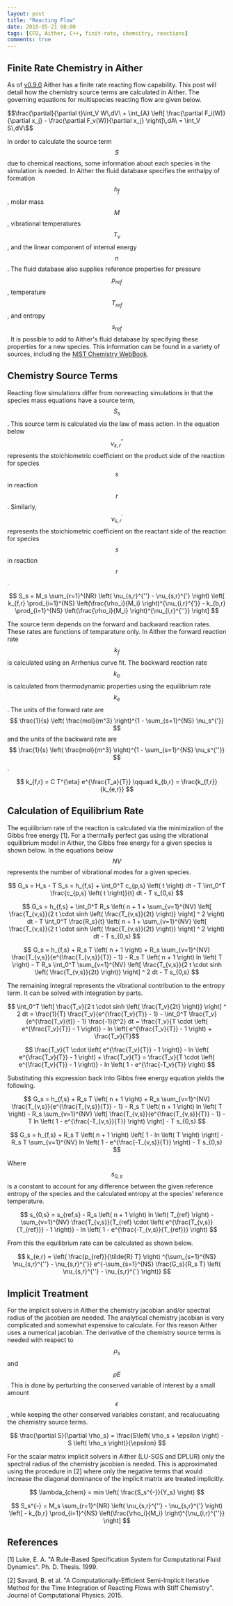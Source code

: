 ```yaml
---
layout: post
title: "Reacting Flow"
date: 2018-05-21 08:00
tags: [CFD, Aither, C++, finit-rate, chemsitry, reactions]
comments: true
---
```

## Finite Rate Chemistry in Aither
As of [v0.9.0](https://github.com/mnucci32/aither/releases/tag/v0.9.0) Aither 
has a finite rate reacting flow capability. This post will detail how the 
chemistry source terms are calculated in Aither. The governing equations for 
multispecies reacting flow are given below.

$$\frac{\partial}{\partial t}\int_V W\,dV\ +
\int_{A} \left[ \frac{\partial F_i(W)}{\partial x_j} - \frac{\partial F_v(W)}{\partial x_j} \right]\,dA\
= \int_V S\,dV\$$

In order to calculate the source term $$ S $$ due to chemical reactions, some
information about each species in the simulation is needed. In Aither the
fluid database specifies the enthalpy of formation $$h_f$$, molar mass $$M$$,
vibrational temperatures $$T_v$$, and the linear component of internal energy
$$n$$. The fluid database also supplies reference properties for pressure
$$p_{ref}$$, temperature $$T_{ref}$$, and entropy $$s_{ref}$$. It is possible
to add to Aither's fluid database by specifying these properties for a new 
species. This information can be found in a variety of sources, including the
[NIST Chemistry WebBook](https://webbook.nist.gov).

## Chemistry Source Terms
Reacting flow simulations differ from nonreacting simulations in that the 
species mass equations have a source term, $$ S_s $$. This source term is
calculated via the law of mass action. In the equation below 
$$ \nu_{s,r}^{''} $$ represents the stoichiometric coefficient on the product 
side of the reaction for species $$ s $$ in reaction $$ r $$. Similarly, 
$$ \nu_{s,r}^{'} $$ represents the stoichiometric coefficient on the reactant
side of the reaction for species $$ s $$ in reaction $$ r $$.

$$ S_s = M_s \sum_{r=1}^{NR} \left( \nu_{s,r}^{''} - \nu_{s,r}^{'} \right)
   \left[ k_{f,r} \prod_{i=1}^{NS} \left(\frac{\rho_i}{M_i} \right)^{\nu_{i,r}^{'}} - 
   k_{b,r} \prod_{i=1}^{NS} \left(\frac{\rho_i}{M_i} \right)^{\nu_{i,r}^{''}} \right]
$$

The source term depends on the forward and backward reaction rates. These rates
are functions of temparature only. In Aither the forward reaction rate 
$$ k_f $$ is calculated using an Arrhenius curve fit. The backward reaction 
rate $$ k_b $$ is calculated from thermodynamic properties using the 
equilibrium rate $$ k_e $$. The units of the forward rate are 
$$ \frac{1}{s} \left( \frac{mol}{m^3} \right)^{1 - \sum_{s=1}^{NS} \nu_s^{'}} $$
and the units of the backward rate are
$$ \frac{1}{s} \left( \frac{mol}{m^3} \right)^{1 - \sum_{s=1}^{NS} \nu_s^{''}} $$.

$$ k_{f,r} = C T^{\eta} e^{\frac{T_a}{T}} \qquad
 k_{b,r} = \frac{k_{f,r}}{k_{e,r}} $$

## Calculation of Equilibrium Rate
The equilibrium rate of the reaction is calculated via the minimization of the
Gibbs free energy [1]. For a thermally perfect gas using the vibrational 
equilibrium model in Aither, the Gibbs free energy for a given species is shown 
below. In the equations below $$NV$$ represents the number of vibrational modes
for a given species.

$$ G_s = H_s - T S_s = h_{f,s} + \int_0^T c_{p,s} \left( t \right) dt - 
T \int_0^T \frac{c_{p,s} \left( t \right)}{t} dt - T s_{0,s} $$

$$ G_s = h_{f,s} + \int_0^T R_s \left( n + 1 + 
\sum_{v=1}^{NV} \left[ \frac{T_{v,s}}{2 t \cdot sinh \left( \frac{T_{v,s}}{2t} \right)} \right] ^ 2 \right) dt - 
T \int_0^T \frac{R_s}{t} \left( n + 1 + 
\sum_{v=1}^{NV} \left[ \frac{T_{v,s}}{2 t \cdot sinh \left( \frac{T_{v,s}}{2t} \right)} \right] ^ 2 \right) dt - T s_{0,s} $$

$$ G_s = h_{f,s} + R_s T \left( n + 1 \right) + R_s
\sum_{v=1}^{NV} \frac{T_{v,s}}{e^{\frac{T_{v,s}}{T}} - 1} - 
R_s T \left( n + 1 \right) ln \left( T \right) - T R_s
\int_0^T \sum_{v=1}^{NV} \left[ \frac{T_{v,s}}{2 t \cdot sinh \left( \frac{T_{v,s}}{2t} \right)} \right] ^ 2 dt - T s_{0,s}
$$

The remaining integral represents the vibrational contribution to the entropy
term. It can be solved with integration by parts.

$$ \int_0^T \left[ \frac{T_v}{2 t \cdot sinh \left( \frac{T_v}{2t} \right)} \right] ^ 2 dt =
\frac{1}{T} \frac{T_v}{e^{\frac{T_v}{T}} - 1} -
\int_0^T \frac{T_v}{e^{\frac{T_v}{t}} - 1} \frac{-1}{t^2} dt =
\frac{T_v}{T \cdot \left( e^{\frac{T_v}{T}} - 1 \right)} - 
ln \left( e^{\frac{T_v}{T}} - 1 \right) +
\frac{T_v}{T}$$

$$ \frac{T_v}{T \cdot \left( e^{\frac{T_v}{T}} - 1 \right)} - 
ln \left( e^{\frac{T_v}{T}} - 1 \right) +
\frac{T_v}{T} =
\frac{T_v}{T \cdot \left( e^{\frac{T_v}{T}} - 1 \right)} - 
ln \left( 1 - e^{\frac{-T_v}{T}} \right) $$

Substituting this expression back into Gibbs free energy equation yields the 
following.

$$ G_s = h_{f,s} + R_s T \left( n + 1 \right) + R_s
\sum_{v=1}^{NV} \frac{T_{v,s}}{e^{\frac{T_{v,s}}{T}} - 1} - 
R_s T \left( n + 1 \right) ln \left( T \right) - R_s
\sum_{v=1}^{NV} \left[ \frac{T_{v,s}}{e^{\frac{T_{v,s}}{T}} - 1} - T
ln \left( 1 - e^{\frac{-T_{v,s}}{T}} \right) \right] - T s_{0,s} $$

$$ G_s = h_{f,s} + R_s T \left( n + 1 \right) \left[ 1 - ln \left( T \right) \right] -
R_s T \sum_{v=1}^{NV} ln \left( 1 - e^{\frac{-T_{v,s}}{T}} \right) - T s_{0,s} $$

Where $$ s_{0,s} $$ is a constant to account for any difference between the
given reference entropy of the species and the calculated entropy at the 
species' reference temperature.

$$ s_{0,s} = s_{ref,s} - R_s \left( n + 1 \right) ln \left( T_{ref} \right) -
\sum_{v=1}^{NV} \frac{T_{v,s}}{T_{ref} \cdot \left( e^{\frac{T_{v,s}}{T_{ref}}} - 1 \right)} - ln \left( 1 - e^{\frac{-T_{v,s}}{T_{ref}}} \right) $$

From this the equilibrium rate can be calculated as shown below.

$$ k_{e,r} = \left( \frac{p_{ref}}{\tilde{R} T} \right) 
^{\sum_{s=1}^{NS} \nu_{s,r}^{''} - \nu_{s,r}^{'}}
e^{-\sum_{s=1}^{NS} \frac{G_s}{R_s T} \left( \nu_{s,r}^{''} - \nu_{s,r}^{'} \right)}
$$

## Implicit Treatment
For the implicit solvers in Aither the chemistry jacobian and/or spectral 
radius of the jacobian are needed. The analytical chemistry jacobian is very 
complicated and somewhat expensive to calculate. For this reason Aither uses
a numerical jacobian. The derivative of the chemistry source terms is needed 
with respect to $$ \rho_s $$ and $$ \rho E $$. This is done by perturbing the 
conserved variable of interest by a small amount $$ \epsilon $$, while keeping
the other conserved variables constant, and recalucuating the chemistry source 
terms.

$$ \frac{\partial S}{\partial \rho_s} = 
\frac{S\left( \rho_s + \epsilon \right) - S \left( \rho_s \right)}{\epsilon}
$$

For the scalar matrix implicit solvers in Aither (LU-SGS and DPLUR) only the 
spectral radius of the chemistry jacobian is needed. This is approximated using
the procedure in [2] where only the negative terms that would increase the
diagonal dominance of the implicit matrix are treated implicitly.

$$ \lambda_{chem} = min \left( \frac{S_s^{-}}{Y_s} \right) $$

$$ S_s^{-} = M_s \sum_{r=1}^{NR} \left( \nu_{s,r}^{''} - \nu_{s,r}^{'} \right)
\left[ - k_{b,r} \prod_{i=1}^{NS} \left(\frac{\rho_i}{M_i} \right)^{\nu_{i,r}^{''}} \right]
$$


## References
[1] Luke, E. A. "A Rule-Based Specification System for Computational Fluid
Dynamics". Ph. D. Thesis. 1999.

[2] Savard, B. et al. "A Computationally-Efficient Semi-Implicit Iterative
Method for the Time Integration of Reacting Flows with Stiff Chemistry". 
Journal of Computational Physics. 2015.


